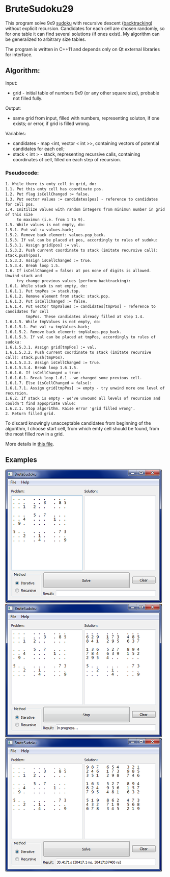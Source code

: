 # BruteSudoku29

This program solve 9x9 [sudoku](https://en.wikipedia.org/wiki/Sudoku) with recursive descent ([backtracking](https://en.wikipedia.org/wiki/Sudoku_solving_algorithms#Sudoku_brute_force)) without explicit recursion. Candidates for each cell are chosen randomly, so for one table it can find several solutions (if ones exist). My algorithm can be generalized to arbitrary size tables.

The program is written in C++11 and depends only on Qt external libraries for interface.

## Algorithm:

Input: 
- grid - initial table of numbers 9x9 (or any other square size), probable not filled fully.

Output: 
- same grid from input, filled with numbers, representing soluton, if one exists; or error, if grid is filled wrong.

Variables: 
- candidates - map &lt;int, vector &lt; int &gt;&gt;, containing vectors of potential candidates for each cell;
- stack &lt; int &gt; - stack, representing recursive calls, containing coordinates of cell, filled on each step of recursion.

### Pseudocode:
```
1. While there is emty cell in grid, do:  
1.1. Put this emty cell has coordinate pos.  
1.2. Put flag isCellChanged := false.  
1.3. Put vector values := candidates[pos] - reference to candidates for cell pos.  
1.4. Initilize values with random integers from minimun number in grid of this size 
     to maximun (i.e. from 1 to 9).  
1.5. While values is not empty, do:  
1.5.1. Put val := values.back;  
1.5.2. Remove back element: values.pop_back.  
1.5.3. If val can be placed at pos, accordingly to rules of sudoku:  
1.5.3.1. Assign grid[pos] := val.  
1.5.3.2. Push current coordinate to stack (imitate recursive call): stack.push(pos).  
1.5.3.3. Assign isCellChanged := true.  
1.5.3.4. Break loop 1.5.  
1.6. If isCellChanged = false: at pos none of digits is allowed. Unwind stack and 
     try change previous values (perform backtracking):  
1.6.1. While stack is not empty, do:  
1.6.1.1. Put tmpPos := stack.top.  
1.6.1.2. Remove element from stack: stack.pop.  
1.6.1.3. Put isCellChanged := false.  
1.6.1.4. Put vector tmpValues := candidates[tmpPos] - reference to candidates for cell 
         tmpPos. These candidates already filled at step 1.4.  
1.6.1.5. While tmpValues is not empty, do:  
1.6.1.5.1. Put val := tmpValues.back;  
1.6.1.5.2. Remove back element: tmpValues.pop_back.  
1.6.1.5.3. If val can be placed at tmpPos, accordingly to rules of sudoku:  
1.6.1.5.3.1. Assign grid[tmpPos] := val.  
1.6.1.5.3.2. Push current coordinate to stack (imitate recursive call): stack.push(tmpPos).  
1.6.1.5.3.3. Assign isCellChanged := true.  
1.6.1.5.3.4. Break loop 1.6.1.5.  
1.6.1.6. If isCellChanged = true:  
1.6.1.6.1. Break loop 1.6.1 - we changed some previous cell.  
1.6.1.7. Else (isCellChanged = false):  
1.6.1.7.1. Assign grid[tmpPos] := empty - try unwind more one level of recursion.  
1.6.2. If stack is empty - we've unwound all levels of recursion and couldn't find appopriate value:  
1.6.2.1. Stop algorithm. Raise error 'grid filled wrong'.  
2. Return filled grid.  
```
To discard knowingly unacceptable candidates from beginning of the algorithm, I choose start cell, from which emty cell should be found, from the most filled row in a grid.

More details in [this file](src/SudokuSolver.cpp).

## Examples
![alt text](examples/example1.png)
![alt text](examples/example2.png)
![alt text](examples/example3.png)
